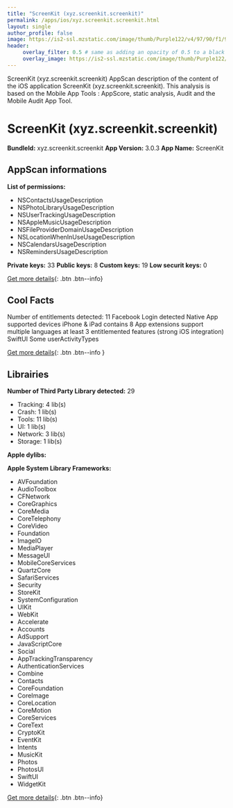 ```yaml
---
title: "ScreenKit (xyz.screenkit.screenkit)"
permalink: /apps/ios/xyz.screenkit.screenkit.html
layout: single
author_profile: false
image: https://is2-ssl.mzstatic.com/image/thumb/Purple122/v4/97/90/f1/9790f129-8758-0a5c-2867-0cf39fcc72c6/AppIcon-0-1x_U007emarketing-0-7-0-sRGB-85-220.png/512x512bb.jpg
header: 
     overlay_filter: 0.5 # same as adding an opacity of 0.5 to a black background
     overlay_image: https://is2-ssl.mzstatic.com/image/thumb/Purple122/v4/97/90/f1/9790f129-8758-0a5c-2867-0cf39fcc72c6/AppIcon-0-1x_U007emarketing-0-7-0-sRGB-85-220.png/512x512bb.jpg
---
```

ScreenKit (xyz.screenkit.screenkit) AppScan description of the content of the iOS application ScreenKit (xyz.screenkit.screenkit). This analysis is based on the Mobile App Tools : AppScore, static analysis, Audit and the Mobile Audit App Tool.

# ScreenKit (xyz.screenkit.screenkit)

**BundleId:** xyz.screenkit.screenkit
**App Version:** 3.0.3
**App Name:** ScreenKit


## AppScan informations 

**List of permissions:** 
- NSContactsUsageDescription
- NSPhotoLibraryUsageDescription
- NSUserTrackingUsageDescription
- NSAppleMusicUsageDescription
- NSFileProviderDomainUsageDescription
- NSLocationWhenInUseUsageDescription
- NSCalendarsUsageDescription
- NSRemindersUsageDescription
  
  
**Private keys:** 33
**Public keys:** 8
**Custom keys:** 19
**Low securit keys:** 0
  
[Get more details](/pricing.html){: .btn .btn--info}

## Cool Facts

Number of entitlements detected: 11
Facebook Login detected
Native App
supported devices iPhone & iPad
contains 8 App extensions
support multiple languages
at least 3 entitlemented features (strong iOS integration)
SwiftUI
Some userActivityTypes
  
[Get more details](/pricing.html){: .btn .btn--info }

## Librairies 
**Number of Third Party Library detected:** 29
- Tracking: 4 lib(s)
- Crash: 1 lib(s)
- Tools: 11 lib(s)
- UI: 1 lib(s)
- Network: 3 lib(s)
- Storage: 1 lib(s)


**Apple dylibs:**


**Apple System Library Frameworks:**
- AVFoundation
- AudioToolbox
- CFNetwork
- CoreGraphics
- CoreMedia
- CoreTelephony
- CoreVideo
- Foundation
- ImageIO
- MediaPlayer
- MessageUI
- MobileCoreServices
- QuartzCore
- SafariServices
- Security
- StoreKit
- SystemConfiguration
- UIKit
- WebKit
- Accelerate
- Accounts
- AdSupport
- JavaScriptCore
- Social
- AppTrackingTransparency
- AuthenticationServices
- Combine
- Contacts
- CoreFoundation
- CoreImage
- CoreLocation
- CoreMotion
- CoreServices
- CoreText
- CryptoKit
- EventKit
- Intents
- MusicKit
- Photos
- PhotosUI
- SwiftUI
- WidgetKit


  
[Get more details](/pricing.html){: .btn .btn--info}

